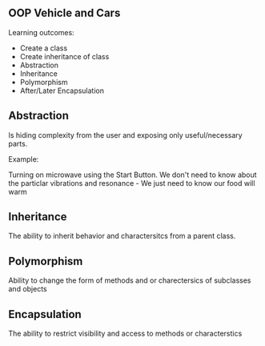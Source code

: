 
## OOP Vehicle and Cars

Learning outcomes:
- Create a class
- Create inheritance of class
- Abstraction
- Inheritance 
- Polymorphism
- After/Later Encapsulation 


##  Abstraction
Is hiding complexity from the user and exposing only useful/necessary parts.

Example:

Turning on microwave using the Start Button. We don't need to know
about the particlar vibrations and resonance - We just need to know 
our food will warm 

## Inheritance

The ability to inherit behavior and charactersitcs from a parent class.


## Polymorphism 

Ability to change the form of methods and or charectersics of subclasses
and objects

## Encapsulation

The ability to restrict visibility and access to methods or 
characterstics

